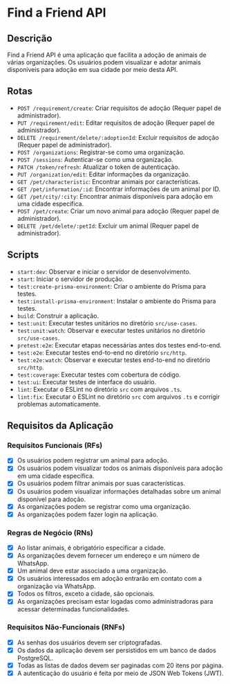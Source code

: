 # Find a Friend API

## Descrição

Find a Friend API é uma aplicação que facilita a adoção de animais de várias organizações. Os usuários podem visualizar e adotar animais disponíveis para adoção em sua cidade por meio desta API.

## Rotas

- `POST /requirement/create`: Criar requisitos de adoção (Requer papel de administrador).
- `PUT /requirement/edit`: Editar requisitos de adoção (Requer papel de administrador).
- `DELETE /requirement/delete/:adoptionId`: Excluir requisitos de adoção (Requer papel de administrador).
- `POST /organizations`: Registrar-se como uma organização.
- `POST /sessions`: Autenticar-se como uma organização.
- `PATCH /token/refresh`: Atualizar o token de autenticação.
- `PUT /organization/edit`: Editar informações da organização.
- `GET /pet/characteristic`: Encontrar animais por características.
- `GET /pet/information/:id`: Encontrar informações de um animal por ID.
- `GET /pet/city/:city`: Encontrar animais disponíveis para adoção em uma cidade específica.
- `POST /pet/create`: Criar um novo animal para adoção (Requer papel de administrador).
- `DELETE /pet/delete/:petId`: Excluir um animal (Requer papel de administrador).

## Scripts

- `start:dev`: Observar e iniciar o servidor de desenvolvimento.
- `start`: Iniciar o servidor de produção.
- `test:create-prisma-environment`: Criar o ambiente do Prisma para testes.
- `test:install-prisma-environment`: Instalar o ambiente do Prisma para testes.
- `build`: Construir a aplicação.
- `test:unit`: Executar testes unitários no diretório `src/use-cases`.
- `test:unit:watch`: Observar e executar testes unitários no diretório `src/use-cases`.
- `pretest:e2e`: Executar etapas necessárias antes dos testes end-to-end.
- `test:e2e`: Executar testes end-to-end no diretório `src/http`.
- `test:e2e:watch`: Observar e executar testes end-to-end no diretório `src/http`.
- `test:coverage`: Executar testes com cobertura de código.
- `test:ui`: Executar testes de interface do usuário.
- `lint`: Executar o ESLint no diretório `src` com arquivos `.ts`.
- `lint:fix`: Executar o ESLint no diretório `src` com arquivos `.ts` e corrigir problemas automaticamente.

## Requisitos da Aplicação

### Requisitos Funcionais (RFs)

- [x] Os usuários podem registrar um animal para adoção.
- [x] Os usuários podem visualizar todos os animais disponíveis para adoção em uma cidade específica.
- [x] Os usuários podem filtrar animais por suas características.
- [x] Os usuários podem visualizar informações detalhadas sobre um animal disponível para adoção.
- [x] As organizações podem se registrar como uma organização.
- [x] As organizações podem fazer login na aplicação.

### Regras de Negócio (RNs)

- [x] Ao listar animais, é obrigatório especificar a cidade.
- [x] As organizações devem fornecer um endereço e um número de WhatsApp.
- [x] Um animal deve estar associado a uma organização.
- [x] Os usuários interessados em adoção entrarão em contato com a organização via WhatsApp.
- [x] Todos os filtros, exceto a cidade, são opcionais.
- [x] As organizações precisam estar logadas como administradoras para acessar determinadas funcionalidades.

### Requisitos Não-Funcionais (RNFs)

- [x] As senhas dos usuários devem ser criptografadas.
- [x] Os dados da aplicação devem ser persistidos em um banco de dados PostgreSQL.
- [x] Todas as listas de dados devem ser paginadas com 20 itens por página.
- [x] A autenticação do usuário é feita por meio de JSON Web Tokens (JWT).